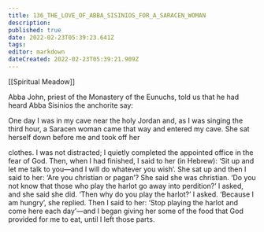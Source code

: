 ```yaml
---
title: 136_THE_LOVE_OF_ABBA_SISINIOS_FOR_A_SARACEN_WOMAN
description: 
published: true
date: 2022-02-23T05:39:23.641Z
tags: 
editor: markdown
dateCreated: 2022-02-23T05:39:21.909Z
---
```


[[Spiritual Meadow]]
 
Abba John, priest of the Monastery of the Eunuchs, told us that he had heard Abba Sisinios the anchorite say:  
 
One day I was in my cave near the holy Jordan and, as I was singing the third hour, a Saracen woman came that way and entered my cave. She sat herself down before me and took off her  
 
clothes. I was not distracted; I quietly completed the appointed office in the fear of God. Then, when I had finished, I said to her (in Hebrew): ‘Sit up and let me talk to you—and I will do whatever you wish’. She sat up and then I said to her: ‘Are you christian or pagan’? She said she was christian. ‘Do you not know that those who play the harlot go away into perdition?’ I asked, and she said she did. ‘Then why do you play the harlot?’ I asked. ‘Because I am hungry’, she replied. Then I said to her: ‘Stop playing the harlot and come here each day’—and I began giving her some of the food that God provided for me to eat, until I left those parts.
